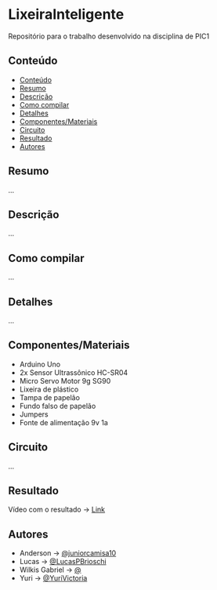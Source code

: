 # LixeiraInteligente
Repositório para o trabalho desenvolvido na disciplina de PIC1

## Conteúdo
- [Conteúdo](#conteúdo)
- [Resumo](#resumo)
- [Descrição](#descrição)
- [Como compilar](#como-compilar)
- [Detalhes](#detalhes)
- [Componentes/Materiais](#componentes)
- [Circuito](#circuito)
- [Resultado](#resultado)
- [Autores](#autores)

## Resumo

...

## Descrição

...

## Como compilar

...

## Detalhes

...

## Componentes/Materiais

- Arduino Uno
- 2x Sensor Ultrassônico HC-SR04
- Micro Servo Motor 9g SG90
- Lixeira de plástico
- Tampa de papelão
- Fundo falso de papelão
- Jumpers
- Fonte de alimentação 9v 1a

## Circuito

...

## Resultado

Vídeo com o resultado -> [Link](https://youtube.com/)

## Autores

- Anderson -> [@juniorcamisa10](https://github.com/juniorcamisa10)
- Lucas -> [@LucasPBrioschi](https://github.com/LucasPBrioschi)
- Wilkis Gabriel -> [@](https://github.com/)
- Yuri -> [@YuriVictoria](https://github.com/YuriVictoria)
